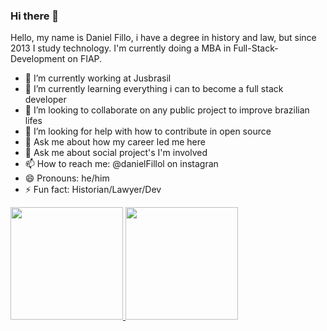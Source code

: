 ### Hi there 👋

Hello, my name is Daniel Fillo, i have a degree in history and law, but since 2013 I study technology. I'm currently doing a MBA in Full-Stack-Development on FIAP. 

- 🔭 I’m currently working at Jusbrasil
- 🌱 I’m currently learning everything i can to become a full stack developer
- 👯 I’m looking to collaborate on any public project to improve brazilian lifes
- 🤔 I’m looking for help with how to contribute in open source
- 💬 Ask me about how my career led me here
- 💬 Ask me about social project's I'm involved
- 📫 How to reach me: @danielFillol on instagran
- 😄 Pronouns: he/him
- ⚡ Fun fact: Historian/Lawyer/Dev


<div>
<a href="https://github.com/Darklabel91">
<img height="180em" src="https://github-readme-stats.vercel.app/api?username=Darklabel91&show_icons=true&theme=dracula&include_all_commits=true&count_private=true"/>
<img height="180em" src="https://github-readme-stats.vercel.app/api/top-langs/?username=Darklabel91&layout=compact&langs_count=7&theme=dracula"/>
</div> 
